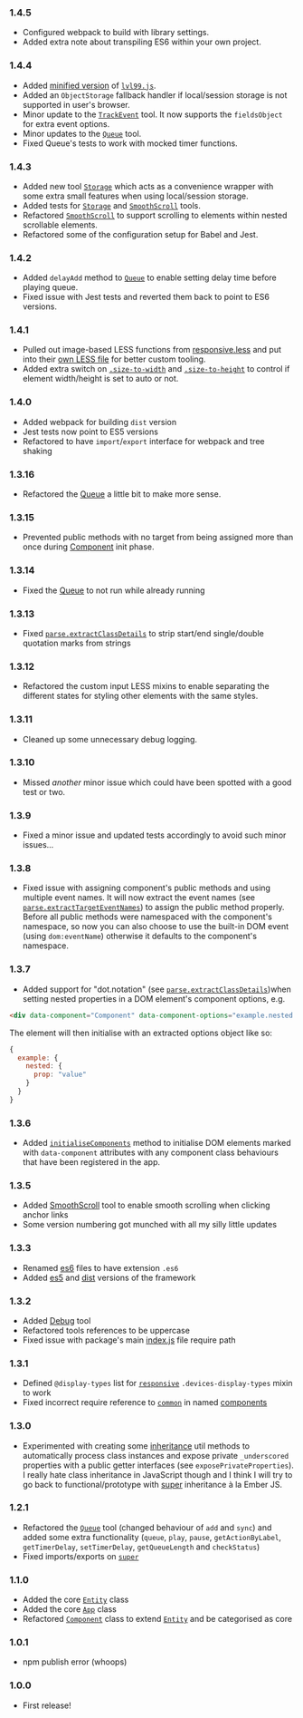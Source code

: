 ### 1.4.5

* Configured webpack to build with library settings.
* Added extra note about transpiling ES6 within your own project.


### 1.4.4

* Added [minified version](dist/lvl99.min.js) of [`lvl99.js`](dist/lvl99.js).
* Added an `ObjectStorage` fallback handler if local/session storage is not supported in user's browser.
* Minor update to the [`TrackEvent`](es6/tools/trackevent.es6) tool. It now supports the `fieldsObject` for extra
  event options.
* Minor updates to the [`Queue`](es6/tools/queue.es6) tool.
* Fixed Queue's tests to work with mocked timer functions.


### 1.4.3

* Added new tool [`Storage`](es6/tools/storage.es6) which acts as a convenience wrapper with some extra small features
  when using local/session storage.
* Added tests for [`Storage`](__tests__/tools/storage.test.es6) and [`SmoothScroll`](__tests__/tools/smooth-scroll.test.es6)
  tools.
* Refactored [`SmoothScroll`](es6/tools/smooth-scroll.es6)  to support scrolling to elements within nested scrollable
  elements.
* Refactored some of the configuration setup for Babel and Jest.


### 1.4.2

* Added `delayAdd` method to [`Queue`](es6/tools/queue.es6) to enable setting delay time before playing queue.
* Fixed issue with Jest tests and reverted them back to point to ES6 versions.


### 1.4.1

* Pulled out image-based LESS functions from [responsive.less](less/mixins/responsive.less) and put into their [own LESS
  file](less/mixins/images.less) for better custom tooling.
* Added extra switch on [`.size-to-width`](less/mixins/images.less) and [`.size-to-height`](less/mixins/images.less) to
  control if element width/height is set to auto or not.


### 1.4.0

* Added webpack for building `dist` version
* Jest tests now point to ES5 versions
* Refactored to have `import`/`export` interface for webpack and tree shaking


### 1.3.16

* Refactored the [Queue](es6/tools/queue.es6) a little bit to make more sense.


### 1.3.15

* Prevented public methods with no target from being assigned more than once during [Component](es6/core/component.es6)
  init phase.


### 1.3.14

* Fixed the [Queue](es6/tools/queue.es6) to not run while already running


### 1.3.13

* Fixed [`parse.extractClassDetails`](es6/utils/parse.es6) to strip start/end single/double quotation marks from strings


### 1.3.12

* Refactored the custom input LESS mixins to enable separating the different states for styling other elements with the
  same styles. 


### 1.3.11

* Cleaned up some unnecessary debug logging.


### 1.3.10

* Missed *another* minor issue which could have been spotted with a good test or two.


### 1.3.9

* Fixed a minor issue and updated tests accordingly to avoid such minor issues...


### 1.3.8

* Fixed issue with assigning component's public methods and using multiple event names. It will now extract the event
  names (see [`parse.extractTargetEventNames`](es6/utils/parse.es6)) to assign the public method properly. Before all
  public methods were namespaced with the component's namespace, so now you can also choose to use the built-in DOM
  event (using `dom:eventName`) otherwise it defaults to the component's namespace.


### 1.3.7

* Added support for "dot.notation" (see [`parse.extractClassDetails`](es6/utils/parse.es6))when setting nested
  properties in a DOM element's component options, e.g.
```html
<div data-component="Component" data-component-options="example.nested.prop: value"></div>
```
  The element will then initialise with an extracted options object like so:
```js
{
  example: {
    nested: {
      prop: "value"
    }
  }
}
```


### 1.3.6

* Added [`initialiseComponents`](es6/core/app.es6) method to initialise DOM elements marked with `data-component`
  attributes with any component class behaviours that have been registered in the app.


### 1.3.5

* Added [SmoothScroll](es6/tools/smooth-scroll.es6) tool to enable smooth scrolling when clicking anchor links
* Some version numbering got munched with all my silly little updates


### 1.3.3

* Renamed [es6](es6) files to have extension `.es6`
* Added [es5](es5) and [dist](dist) versions of the framework


### 1.3.2

* Added [Debug](es6/tools/debug.es6) tool
* Refactored tools references to be uppercase
* Fixed issue with package's main [index.js](es6/index.es6) file require path


### 1.3.1

* Defined `@display-types` list for [`responsive`](less/mixins/responsive.less) `.devices-display-types` mixin to work 
* Fixed incorrect require reference to [`common`](es6/common.es6) in named [components](es6/components)


### 1.3.0

* Experimented with creating some [inheritance](es6/utils/inheritance.es6) util methods to automatically process class
  instances and expose private `_underscored` properties with a public getter interfaces (see `exposePrivateProperties`).
  I really hate class inheritance in JavaScript though and I think I will try to go back to functional/prototype with
  [super](es6/utils/super.es6) inheritance à la Ember JS.


### 1.2.1

* Refactored the [`Queue`](es6/tools/queue.es6) tool (changed behaviour of `add` and `sync`) and added some extra
  functionality (`queue`, `play`, `pause`, `getActionByLabel`, `getTimerDelay`, `setTimerDelay`, `getQueueLength` and
  `checkStatus`)
* Fixed imports/exports on [`super`](es6/utils/super.es6)


### 1.1.0

* Added the core [`Entity`](es6/core/entity.es6) class
* Added the core [`App`](es6/core/app.es6) class
* Refactored [`Component`](es6/core/component.es6) class to extend [`Entity`](es6/core/entity.es6) and be categorised as
  core


### 1.0.1

* npm publish error (whoops)


### 1.0.0

* First release!
